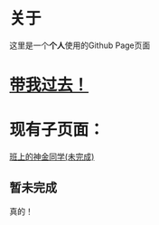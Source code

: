# 关于
这里是一个**个人**使用的Github Page页面
# [带我过去！](https://yihanhp.github.io)
# 现有子页面：
[班上的神金同学(未完成)](https://yihanhp.github.io/myclassfriends)
## 暂未完成
真的！
